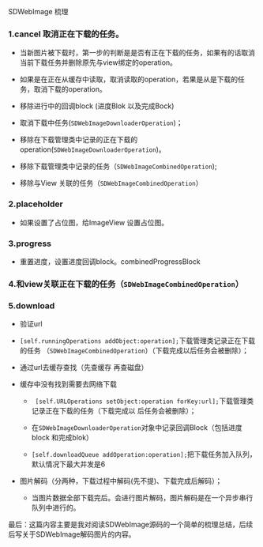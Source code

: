 SDWebImage 梳理

### 1.cancel 取消正在下载的任务。
* 当新图片被下载时，第一步的判断是是否有正在下载的任务，如果有的话取消当前下载任务并删除原先与view绑定的operation。

*  如果是在正在从缓存中读取，取消读取的operation，若果是从是下载的任务，取消下载的operation。

*  移除进行中的回调block (进度Blok 以及完成Bock)

*  取消下载中任务(```SDWebImageDownloaderOperation```)；

*  移除在下载管理类中记录的正在下载的operation(```SDWebImageDownloaderOperation```)。

*  移除下载管理类中记录的任务（```SDWebImageCombinedOperation```);

* 移除与View 关联的任务（```SDWebImageCombinedOperation```）

### 2.placeholder

* 如果设置了占位图，给ImageView 设置占位图。

### 3.progress

* 重置进度，设置进度回调block。combinedProgressBlock

### 4.和view关联正在下载的任务（```SDWebImageCombinedOperation```）

### 5.download

 * 验证url
* ```[self.runningOperations addObject:operation];```下载管理类记录正在下载的任务 （```SDWebImageCombinedOperation```）（下载完成以后任务会被删除）；
* 通过url去缓存查找（先查缓存 再查磁盘）
* 缓存中没有找到需要去网络下载

  * ``` [self.URLOperations setObject:operation forKey:url];```下载管理类记录正在下载的任务（下载完成以       后任务会被删除）； 

  * 在```SDWebImageDownloaderOperation```对象中记录回调Block（包括进度block 和完成blok） 
  * ```[self.downloadQueue addOperation:operation];```把下载任务加入队列，默认情况下最大并发是6     

* 图片解码（分两种，下载过程中解码(先不提)、下载完成后解码）；

  * 当图片数据全部下载完后。会进行图片解码，图片解码是在一个异步串行队列中进行的。 



最后：这篇内容主要是我对阅读SDWebImage源码的一个简单的梳理总结，后续后写关于SDWebImage解码图片的内容。
